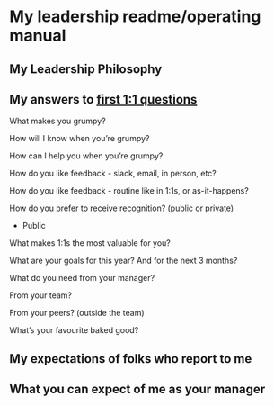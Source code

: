 # My leadership readme/operating manual



## My Leadership Philosophy 


## My answers to [first 1:1 questions](http://larahogan.me/blog/first-one-on-one-questions/ "What to ask in the first 1:1")
 

What makes you grumpy?


How will I know when you’re grumpy?


How can I help you when you’re grumpy?


How do you like feedback - slack, email, in person, etc?

How do you like feedback - routine like in 1:1s, or as-it-happens?


How do you prefer to receive recognition? (public or private)

- Public 


What makes 1:1s the most valuable for you?

What are your goals for this year? And for the next 3 months?

What do you need from your manager?


From your team?


From your peers? (outside the team)


What’s your favourite baked good?


## My expectations of folks who report to me



## What you can expect of me as your manager

